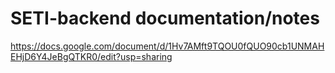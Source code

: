 # SETI-backend documentation/notes
https://docs.google.com/document/d/1Hv7AMft9TQOU0fQUO90cb1UNMAHEHjD6Y4JeBgQTKR0/edit?usp=sharing
